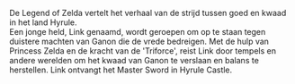  De Legend of Zelda vertelt het verhaal van de strijd tussen goed en kwaad in het land Hyrule.  
Een jonge held, Link genaamd, wordt geroepen om op te staan tegen duistere machten van Ganon die de vrede bedreigen.
Met de hulp van Princess Zelda en de kracht van de 'Triforce', reist Link door tempels en andere werelden om het kwaad van Ganon te verslaan en balans te herstellen.
Link ontvangt het Master Sword in Hyrule Castle.
